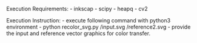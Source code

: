 
Execution Requirements:
	- inkscap
	- scipy
	- heapq
	- cv2

Execution Instruction:
	- execute following command with python3 environment
		- python recolor_svg.py <imagePath>/input.svg <imagePath>/reference2.svg
	- provide the input and reference vector graphics for color transfer.
